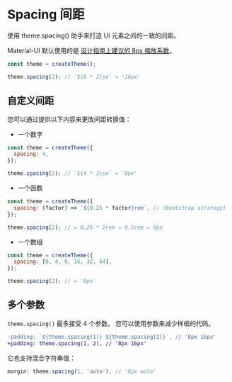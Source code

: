 # Spacing 间距

<p class="description">使用 theme.spacing() 助手来打造 UI 元素之间的一致的间距。</p>

Material-UI 默认使用的是 [设计指南上建议的 8px 缩放系数](https://m2.material.io/design/layout/understanding-layout.html)。

```js
const theme = createTheme();

theme.spacing(2); // `${8 * 2}px` = '16px'
```

## 自定义间距

您可以通过提供以下内容来更改间距转换值：

- 一个数字

```js
const theme = createTheme({
  spacing: 4,
});

theme.spacing(2); // `${4 * 2}px` = '8px'
```

- 一个函数

```js
const theme = createTheme({
  spacing: (factor) => `${0.25 * factor}rem`, // (Bootstrap strategy)
});

theme.spacing(2); // = 0.25 * 2rem = 0.5rem = 8px
```

- 一个数组

```js
const theme = createTheme({
  spacing: [0, 4, 8, 16, 32, 64],
});

theme.spacing(2); // = '8px'
```

## 多个参数

`theme.spacing()` 最多接受 4 个参数。 您可以使用参数来减少样板的代码。

```diff
-padding: `${theme.spacing(1)} ${theme.spacing(2)}`, // '8px 16px'
+padding: theme.spacing(1, 2), // '8px 16px'
```

它也支持混合字符串值：

```js
margin: theme.spacing(1, 'auto'), // '8px auto'
```
